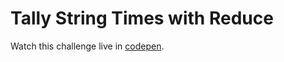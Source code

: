 # Tally String Times with Reduce
Watch this challenge live in [codepen](https://codepen.io/pouyio/full/awLmLd/).
